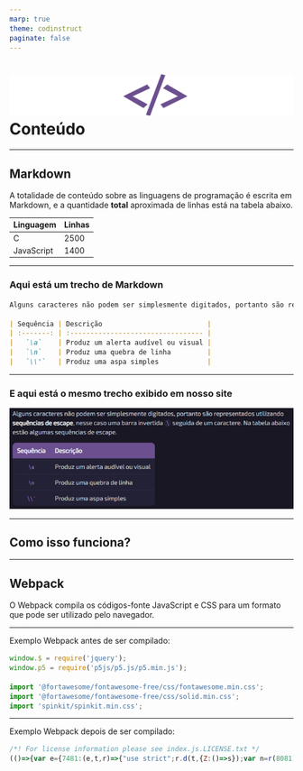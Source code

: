 ```yaml
---
marp: true
theme: codinstruct
paginate: false
---
```


# ![wordmark codinStruct](assets/img/geo_anim.svg) Conteúdo

---

## Markdown

A totalidade de conteúdo sobre as linguagens de programação é escrita em Markdown, e a quantidade __total__ aproximada de linhas está na tabela abaixo.

| Linguagem  | Linhas |
| ---------- | ------ |
| C          | 2500   |
| JavaScript | 1400   |

---

### Aqui está um trecho de Markdown

```markdown
Alguns caracteres não podem ser simplesmente digitados, portanto são representados utilizando **sequências de escape**, nesse caso uma barra invertida `\` seguida de um caractere. Na tabela abaixo estão algumas sequências de escape.

| Sequência | Descrição                          |
| :-------: | :--------------------------------- |
|   `\a`    | Produz um alerta audível ou visual |
|   `\n`    | Produz uma quebra de linha         |
|   `\\'`   | Produz uma aspa simples            |
```

---

### E aqui está o mesmo trecho exibido em nosso site

![Markdown estilizado](assets/img/markdown_estilizado.png)

---

## Como isso funciona?

---

## Webpack

O Webpack compila os códigos-fonte JavaScript e CSS para um formato que pode ser utilizado pelo navegador.

---

Exemplo Webpack antes de ser compilado:

```js
window.$ = require('jquery');
window.p5 = require('p5js/p5.js/p5.min.js');

import '@fortawesome/fontawesome-free/css/fontawesome.min.css';
import '@fortawesome/fontawesome-free/css/solid.min.css';
import 'spinkit/spinkit.min.css';
```

---

Exemplo Webpack depois de ser compilado:

```js
/*! For license information please see index.js.LICENSE.txt */
(()=>{var e={7481:(e,t,r)=>{"use strict";r.d(t,{Z:()=>s});var n=r(8081),o=r.n(n),a=r(3645),i=r.n(a)()(o());i.push([e.id,'/*!\n * Font Awesome Free 5.15.4 by @fontawesome - https://fontawesome.'
```
